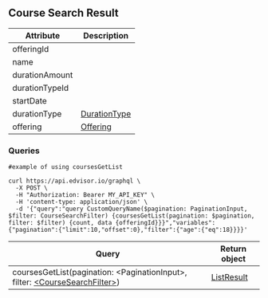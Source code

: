 ## Course Search Result

Attribute | Description
--- | ---
offeringId | 
name | 
durationAmount | 
durationTypeId | 
startDate | 
durationType | [DurationType](#duration-type)
offering | [Offering](#offering)

### Queries

```shell
#example of using coursesGetList

curl https://api.edvisor.io/graphql \
  -X POST \
  -H "Authorization: Bearer MY_API_KEY" \
  -H 'content-type: application/json' \
  -d '{"query":"query CustomQueryName($pagination: PaginationInput, $filter: CourseSearchFilter) {coursesGetList(pagination: $pagination, filter: $filter) {count, data {offeringId}}}","variables":{"pagination":{"limit":10,"offset":0},"filter":{"age":{"eq":18}}}}'
```

Query | Return object
--- | ---
coursesGetList(pagination: &lt;PaginationInput&gt;, filter: [&lt;CourseSearchFilter&gt;](#course-search-filter)) | [ListResult](#list-result)